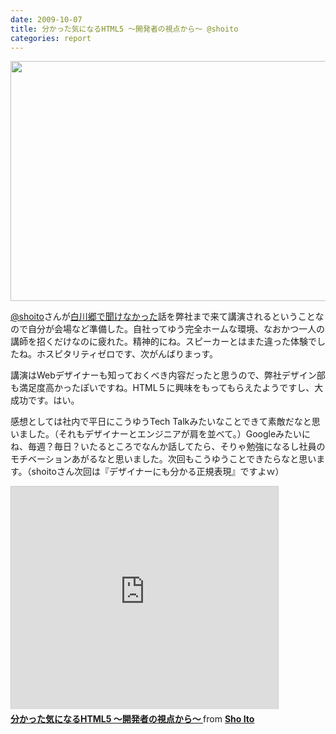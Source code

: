 ```yaml
---
date: 2009-10-07
title: 分かった気になるHTML5 ～開発者の視点から～ @shoito
categories: report
---
```

<img src="http://lh3.ggpht.com/_1drnogi3vdg/SsyfyInGOSI/AAAAAAAAAnE/gvAdnyr4DTQ/html5.jpg" alt="" width="512" height="384"/>

<a href="http://twitter.com/shoito">@shoito</a>さんが<a href="http://warikiru.blogspot.com/2009/10/hokurikulang.html">白川郷で聞けなかった</a>話を弊社まで来て講演されるということなので自分が会場など準備した。自社ってゆう完全ホームな環境、なおかつ一人の講師を招くだけなのに疲れた。精神的にね。スピーカーとはまた違った体験でしたね。ホスピタリティゼロです、次がんばりまっす。

講演はWebデザイナーも知っておくべき内容だったと思うので、弊社デザイン部も満足度高かったぽいですね。HTML５に興味をもってもらえたようですし、大成功です。はい。

感想としては社内で平日にこうゆうTech Talkみたいなことできて素敵だなと思いました。（それもデザイナーとエンジニアが肩を並べて。）Googleみたいにね、毎週？毎日？いたるところでなんか話してたら、そりゃ勉強になるし社員のモチベーションあがるなと思いました。次回もこうゆうことできたらなと思います。（shoitoさん次回は『デザイナーにも分かる正規表現』ですよｗ）

<iframe style="border: 1px solid #CCC; border-width: 1px 1px 0; margin-bottom: 5px;" src="http://www.slideshare.net/slideshow/embed_code/2154536" frameborder="0" marginwidth="0" marginheight="0" scrolling="no" width="427" height="356"></iframe>
<div style="margin-bottom: 5px;"><strong> <a title="分かった気になるHTML5 〜開発者の視点から〜 " href="http://www.slideshare.net/shoito/html5-and-api" target="_blank">分かった気になるHTML5 〜開発者の視点から〜 </a> </strong> from <strong><a href="http://www.slideshare.net/shoito" target="_blank">Sho Ito</a></strong></div>
